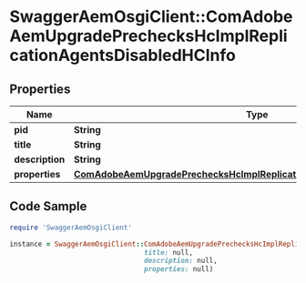 # SwaggerAemOsgiClient::ComAdobeAemUpgradePrechecksHcImplReplicationAgentsDisabledHCInfo

## Properties

Name | Type | Description | Notes
------------ | ------------- | ------------- | -------------
**pid** | **String** |  | [optional] 
**title** | **String** |  | [optional] 
**description** | **String** |  | [optional] 
**properties** | [**ComAdobeAemUpgradePrechecksHcImplReplicationAgentsDisabledHCProperties**](ComAdobeAemUpgradePrechecksHcImplReplicationAgentsDisabledHCProperties.md) |  | [optional] 

## Code Sample

```ruby
require 'SwaggerAemOsgiClient'

instance = SwaggerAemOsgiClient::ComAdobeAemUpgradePrechecksHcImplReplicationAgentsDisabledHCInfo.new(pid: null,
                                 title: null,
                                 description: null,
                                 properties: null)
```


